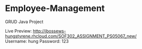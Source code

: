 # Employee-Management
GRUD Java Project

Live Preview: http://jbossews-hungstyrene.rhcloud.com/SOF302_ASSIGNMENT_PS05067_new/
Username: hung
Password: 123
